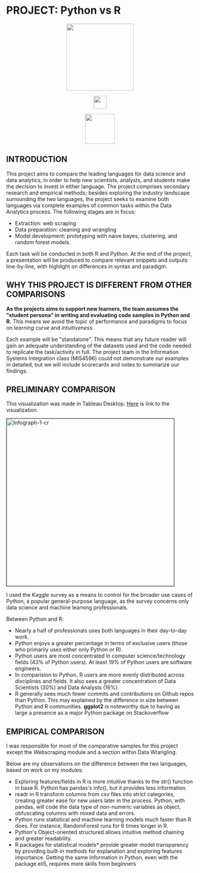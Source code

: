 # PROJECT: Python vs R
<p align="center">
  <img src="https://www.python.org/static/community_logos/python-logo-master-v3-TM.png" width=180> 
</p>
<p align="center">
  <img src="https://glasstypewriter.files.wordpress.com/2015/11/versus-vs.png" height=35>
</p>
<p align="center">
  <img src="https://i.ibb.co/mCbV92Y/c3b7ed5d007115f23b737150df873247.png" width=80>
</p>

## INTRODUCTION

This project aims to compare the leading languages for data science and data analytics, in order to help new scientists, analysts, and students make the decision to invest in either language. The project comprises secondary research and empirical methods; besides exploring the industry landscape surrounding the two languages, the project seeks to examine both languages via complete examples of common tasks within the Data Analytics process. The following stages are in focus: 
- Extraction: web scraping
- Data preparation: cleaning and wrangling 
- Model development: prototyping with naive bayes, clustering, and random forest models.  

Each task will be conducted in both R and Python. At the end of the project, a presentation will be produced to compare relevant snippets and outputs line-by-line, with highlight on differences in syntax and paradigm. 

## WHY THIS PROJECT IS DIFFERENT FROM OTHER COMPARISONS

**As the projects aims to support new learners, the team assumes the "student persona" in writing and evaluating code samples in Python and R.** This means we avoid the topic of performance and paradigms to focus on *learning curve* and *intuitiveness*.   

Each example will be "standalone". This means that any future reader will gain an adequate understanding of the datasets used and the code needed to replicate the task/activity in full. The project team in the Information Systems Integration class (MIS4596) could not demonstrate our examples in detailed, but we will include scorecards and notes to summarize our findings. 

## PRELIMINARY COMPARISON

This visualization was made in Tableau Desktop. [Here](https://public.tableau.com/views/PythonandR-Kaggle-Dontdie/Infograph?:embed=y&:display_count=yes) is link to the visualization.

<p align="left" style="border: 1px">
  <img src="https://i.ibb.co/F7mr02K/Screenshot-27.png" alt="Infograph-1-cr" border=1 width=450>
</p>

I used the Kaggle survey as a means to control for the broader use cases of Python, a popular general-purpose language, as the survey concerns only data science and machine learning professionals. 

Between Python and R:
- Nearly a half of professionals uses both languages in their day-to-day work. 
- Python enjoys a greater percentage in terms of exclusive users (those who primarily uses either only Python or R).
- Python users are most concentrated in computer science/technology fields (43% of Python users). 
At least 19% of Python users are software engineers.  
- In comparision to Python, R users are more evenly distributed across disciplines and fields. 
It also sees a greater concentration of Data Scientists (30%) and Data Analysts (16%).
- R generally sees much fewer commits and contributions on Github repos than Python. This may explained by the difference in size between Python and R communities. **ggplot2** is noteworthy due to having as large a presence as a major Python package on Stackoverflow

## EMPIRICAL COMPARISON
I was responsible for most of the comparative samples for this project except the Webscraping module and a section within Data Wrangling. 

Below are my observations on the difference between the two languages, based on work on my modules:
- Exploring features/fields in R is more intuitive thanks to the str() function in base R. Python has pandas's info(), but it provides less information. 
- readr in R transform columns from csv files into strict categories, creating greater ease for new users later in the process. Python, with pandas, will code the data type of non-numeric variables as object, obfuscating columns with mixed data and errors. 
- Python runs statistical and machine learning models much faster than R does. For instance, RandomForest runs for 6 times longer in R.
- Python's Object-oriented structured allows intuitive method chaining and greater readability. 
- R packages for statistical models* provide greater model transparency by providing built-in methods for explanation and exploring features importance. Getting the same information in Python, even with the package eli5, requires more skills from beginners
